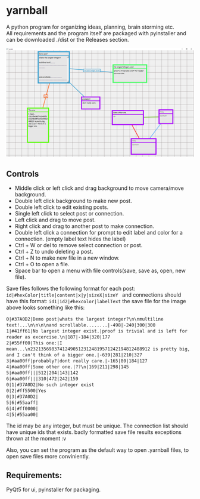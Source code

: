 # yarnball
A python program for organizing ideas, planning, brain storming etc.  
All requirements and the program itself are packaged with pyinstaller and can be downloaded ./dist or the Releases section. 

![demo](./demo.png)

## Controls
- Middle click or left click and drag background to move camera/move background.
- Double left click background to make new post.
- Double left click to edit existing posts.
- Single left click to select post or connection.
- Left click and drag to move post.
- Right click and drag to another post to make connection.
- Double left click a connection for prompt to edit label and color for a connection. (empty label text hides the label)
- Ctrl + W or del to remove select connection or post.
- Ctrl + Z to undo deleting a post.
- Ctrl + N to make new file in a new window.
- Ctrl + O to open a file.
- Space bar to open a menu with file controls(save, save as, open, new file).

Save files follows the following format for each post: ``` id|#hexColor|title|content|x|y|sizeX|sizeY  ``` and 
connections should have this format: ```id1|id2|#hexcolor|labelText```
the save file for the image above looks something like this: 
```
0|#37A0D2|Demo post|whats the largest integer?\n\nmultiline text!...\n\n\n\nand scrollable........|-498|-240|300|300
1|#41ff61|No largest integer exist.|proof is trivial and is left for reader as excercise.\n|187|-184|320|177
2|#55ff00|This one:|I mean...\n232135698374124905123124819571242194812488912 is pretty big, and I can't think of a bigger one.|-639|281|210|327
3|#aa00ff|probably?|dont really care.|-165|80|184|127
4|#aa00ff|Some other one.|??\n|169|211|298|145
5|#aa00ff|||512|204|143|142
6|#aa00ff|||310|472|242|159
0|1|#37A0D2|No such integer exist
0|2|#ff5500|Yes
0|3|#37A0D2|
5|6|#55aaff|
6|4|#ff0000|
4|5|#55aa00|
```
The id may be any integer, but must be unique. The connection list should have unique ids that exists. badly formatted save file results exceptions thrown at the moment :v

Also, you can set the program as the default way to open .yarnball files, to open save files more conviniently. 
## Requirements:
PyQt5 for ui, pyinstaller for packaging. 
  
